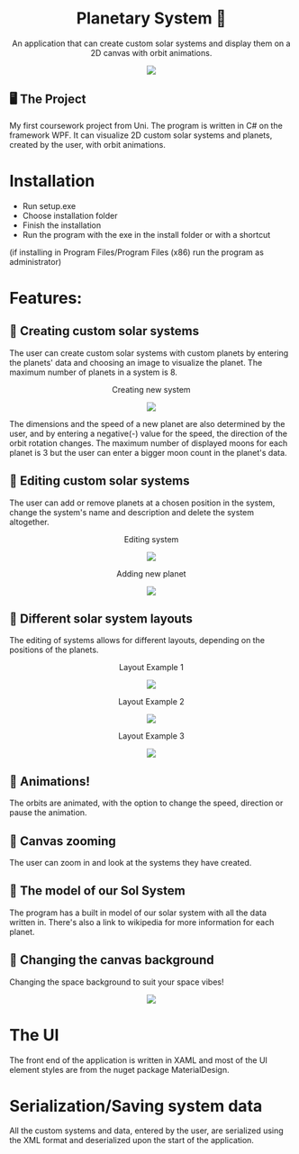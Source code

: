 <h1 align="center">Planetary System 🌌</h1>
<p align="center">
    An application that can create custom solar systems and display them on a 2D canvas with orbit animations.
</p>
<p align="center">
  <img
    src="PlanetarySystem/Images/ProjectScreenshots/ssSolSystem.jpg"
    style="display: inline-block; margin: 0 auto; max-width: 300px">
</p>

## 🖥️ The Project
My first coursework project from Uni. The program is written in C# on the framework WPF. 
It can visualize 2D custom solar systems and planets, created by the user, with orbit animations. 

# Installation
* Run setup.exe
* Choose installation folder
* Finish the installation
* Run the program with the exe in the install folder or with a shortcut 

(if installing in Program Files/Program Files (x86) run the program as administrator)

# Features:

## 🌌 Creating custom solar systems
The user can create custom solar systems with custom planets by entering the planets' data and choosing an image to visualize the planet. The maximum number of planets in a system is 8.

<p align="center">
  Creating new system
</p>
<p align="center">
  <img
    src="PlanetarySystem/Images/ProjectScreenshots/ssSystemCreation.jpg"
    style="display: inline-block; margin: 0 auto; max-width: 300px">
</p>

The dimensions and the speed of a new planet are also determined by the user, and by entering a negative(-) value for the speed,
the direction of the orbit rotation changes. The maximum number of displayed moons for each planet is 3 but the user can enter a bigger moon count 
in the planet's data.

## 🌌 Editing custom solar systems
The user can add or remove planets at a chosen position in the system, change the system's name and description and delete the system altogether.
<p align="center">
  Editing system
</p>
<p align="center">
  <img
    src="PlanetarySystem/Images/ProjectScreenshots/ssEditSystem.jpg"
    style="display: inline-block; margin: 0 auto; max-width: 300px">
</p>
<p align="center">
  Adding new planet
</p>
<p align="center">
  <img
    src="PlanetarySystem/Images/ProjectScreenshots/ssAddingNewPlanet.jpg"
    style="display: inline-block; margin: 0 auto; max-width: 300px">
</p>

## 🌌 Different solar system layouts
The editing of systems allows for different layouts, depending on the positions of the planets.
<p align="center">
  Layout Example 1
</p>
<p align="center">
  <img
    src="PlanetarySystem/Images/ProjectScreenshots/ssSystemLayout1.jpg"
    style="display: inline-block; margin: 0 auto; max-width: 300px">
</p>
<p align="center">
  Layout Example 2
</p>
<p align="center">
  <img
    src="PlanetarySystem/Images/ProjectScreenshots/ssSystemLayout2.jpg"
    style="display: inline-block; margin: 0 auto; max-width: 300px">
</p>
<p align="center">
  Layout Example 3
</p>
<p align="center">
  <img
    src="PlanetarySystem/Images/ProjectScreenshots/ssSystemLayout3.jpg"
    style="display: inline-block; margin: 0 auto; max-width: 300px">
</p>

## 🌌 Animations!
The orbits are animated, with the option to change the speed, direction or pause the animation.

## 🌌 Canvas zooming
The user can zoom in and look at the systems they have created.

## 🌌 The model of our Sol System
The program has a built in model of our solar system with all the data written in. There's also a link to wikipedia for more information for each planet.

## 🌌 Changing the canvas background
Changing the space background to suit your space vibes!
<p align="center">
  <img
    src="PlanetarySystem/Images/ProjectScreenshots/ssBackgroundChange2.jpg"
    style="display: inline-block; margin: 0 auto; max-width: 300px">
</p>

# The UI
The front end of the application is written in XAML and most of the UI element styles are from the nuget package MaterialDesign.

# Serialization/Saving system data
All the custom systems and data, entered by the user, are serialized using the XML format and deserialized upon the start of the application.

